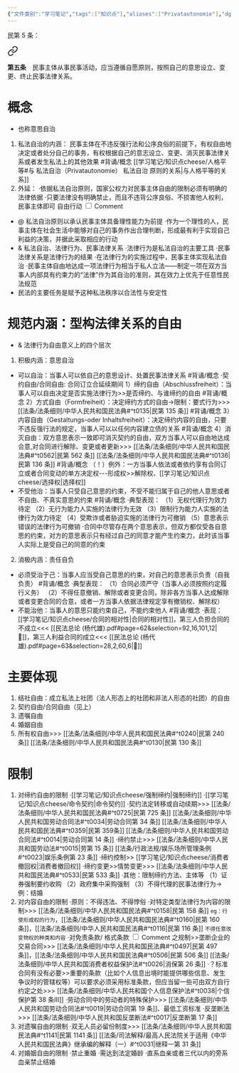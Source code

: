 ```yaml
---
{"文件类别":"学习笔记","tags":["知识点"],"aliases":["Privatautonomie"],"dg-publish":true,"permalink":"/学习笔记/知识点cheese/私法自治/","dgPassFrontmatter":true,"created":"2024-07-03T12:49:37.601+08:00","updated":"2024-09-18T18:16:53.719+08:00"}
---
```



民第 5 条：
<div class="transclusion internal-embed is-loaded"><a class="markdown-embed-link" href="////#t0005" aria-label="Open link"><svg xmlns="http://www.w3.org/2000/svg" width="24" height="24" viewBox="0 0 24 24" fill="none" stroke="currentColor" stroke-width="2" stroke-linecap="round" stroke-linejoin="round" class="svg-icon lucide-link"><path d="M10 13a5 5 0 0 0 7.54.54l3-3a5 5 0 0 0-7.07-7.07l-1.72 1.71"></path><path d="M14 11a5 5 0 0 0-7.54-.54l-3 3a5 5 0 0 0 7.07 7.07l1.71-1.71"></path></svg></a><div class="markdown-embed">



**第五条**　民事主体从事民事活动，应当遵循自愿原则，按照自己的意思设立、变更、终止民事法律关系。 

</div></div>

# 概念
- 也称意思自治
1. 私法自治的内涵： 民事主体在不违反强行法和公序良俗的前提下，有权自由地决定或者处分自己的事务，有权根据自己的意志设立、变更、消灭民事法律关系或者发生私法上的其他效果 #背诵/概念 
[[学习笔记/知识点cheese/人格平等#与 私法自治（Privatautonomie） 私法自治 原则的关系\|与人格平等的关系]]
2. 外延：
·依据私法自治原则，国家公权力对民事主体自由的限制必须有明确的法律依据
·只要法律没有明确禁止，而且不违背公序良俗、不损害他人权利，民事主体即可<label class="ob-comment" title="主要表现为法律行为自由，即民事主体可以通过法律行为设立、变更、消灭民事法律关系" style=""> 自由行动 <input type="checkbox"> <span style=""> Comment </span></label>
- @ 私法自治原则以承认民事主体具备理性能力为前提
·作为一个理性的人，民事主体在社会生活中能够对自己的事务作出合理判断，形成最有利于实现自己利益的决策，并据此采取相应的行动
- & 私法自治、法律行为、民事法律关系
·法律行为是私法自治的主要工具
·民事法律关系是法律行为的结果
·在法律行为的实施过程中，民事主体实现私法自治
·民事主体自由地达成一项法律行为相当于私人立法——制定一项在双方当事人内部具有约束力的“法律”作为其自治的准则，其在效力上优先于任意性民法规范
- 民法的主要任务是赋予这种私法秩序以合法性与安定性
# 规范内涵：型构法律关系的自由

- & 法律行为自由意义上的四个层次 
1. 积极内涵：意思自治
- 可以自治：当事人可以依自己的意思设计、处置民事法律关系 #背诵/概念
·契约自由/合同自由: 合同订立合延续期间
1）缔约自由（Abschlussfreiheit）：当事人可以自由决定是否实施法律行为>>是否缔约、与谁缔约的自由 #背诵/概念 
2）方式自由（Formfreiheit）：决定缔约方式的自由→限制：要式行为>>> [[法条/法条细则/中华人民共和国民法典#^t0135\|民第 135 条]] #背诵/概念 
3）内容自由（Gestaltungs-oder Inhaltsfreiheit）：决定缔约内容的自由，只要不违反强行法的规定，当事人可以以任何内容建立债的关系 #背诵/概念 
4）消灭自由：双方意思表示一致即可消灭契约的自由，双方当事人可以自由地达成合意,对合同进行解除、变更或者更新>>> [[法条/法条细则/中华人民共和国民法典#^t0562\|民第 562 条]] [[法条/法条细则/中华人民共和国民法典#^t0136\|民第 136 条]] #背诵/概念
（！）例外：一方当事人依法或者依约享有合同订立或者合同变动的单方决定权---形成权>>解除权、[[学习笔记/知识点cheese/选择权\|选择权]]
- 不受他治：当事人只受自己意思的约束，不受不能归属于自己的他人意思或者不自由、不真实意思的约束 #背诵/概念
·典型表现：
（1）无权代理行为效力待定
（2）无行为能力人实施的法律行为无效
（3）限制行为能力人实施的法律行为效力待定
（4）受欺诈或者胁迫实施的法律行为可撤销
（5）意思表示错误的法律行为可撤销
·合同中尽管存在两个意思表示，但双方都仅受各自意思的约束，对方的意思表示只有经过自己的同意才能产生约束力，此时该当事人实际上是受自己的同意的约束
2. 消极内涵：责任自负
- 必须受治于己：当事人应当受自己意思的约束，对自己的意思表示负责（自我负责） #背诵/概念
·典型表现：
（1）合同必须严守（当事人必须按照约定履行义务）
（2）不得任意撤销、解除或者变更合同，除非各方当事人达成解除或者变更合同的合意，或者一方当事人依据法律规定享有撤销权、解除权）
- 不能治他：当事人的意思只能约束自己，不能约束他人 #背诵/概念
·表现：[[学习笔记/知识点cheese/合同的相对性\|合同的相对性]]，第三人负担合同的不成立<<< [[民法总论 (杨代雄).pdf#page=62&selection=92,16,101,12|📖]]，第三人利益合同的成立<<< [[民法总论 (杨代雄).pdf#page=63&selection=28,2,60,6|📖]]
# 主要体现
1. 结社自由：成立私法上社团（法人形态上的社团和非法人形态的社团）的自由
2. 契约自由/合同自由（见上）
3. 遗嘱自由
4. 婚姻自由
5. 所有权自由>>> [[法条/法条细则/中华人民共和国民法典#^t0240\|民第 240 条]] [[法条/法条细则/中华人民共和国民法典#^t0130\|民第 130 条]]
# 限制
1. 对缔约自由的限制
·[[学习笔记/知识点cheese/强制缔约\|强制缔约]]
·[[学习笔记/知识点cheese/命令契约\|命令契约]]
·契约法定转移或自动续期>>>  [[法条/法条细则/中华人民共和国民法典#^t0725\|民第 725 条]] [[法条/法条细则/中华人民共和国劳动合同法#^t0034\|劳动合同第 34 条]] [[法条/法条细则/中华人民共和国民法典#^t0359\|民第 359条]] [[法条/法条细则/中华人民共和国劳动合同法#^t0014\|劳动合同第 14 条]]
·缔约禁止>>> [[法条/法条细则/中华人民共和国劳动法#^t0015\|劳第 15 条]] [[法条/行政法规/娱乐场所管理条例#^t0023\|娱乐条例第 23 条]]
·缔约控制>> [[学习笔记/知识点cheese/消费者撤回权\|消费者撤回权]] 
·缔约变更>>情势变更>>> [[法条/法条细则/中华人民共和国民法典#^t0533\|民第 533 条]]
·其他：限制缔约方法、主体等
（1）证券强制要约收购 
（2）政府集中采购强制 
（3）不得代理的民事法律行为→例：结婚
2. 对内容自由的限制
·原则：不得违法、不得悖俗
·对特定类型法律行为内容的限制>>> [[法条/法条细则/中华人民共和国民法典#^t0158\|民第 158 条]] ``eg：行使形成权的行为``，[[法条/法条细则/中华人民共和国民法典#^t0160\|民第 160 条]]，[[法条/法条细则/中华人民共和国民法典#^t0116\|民第 116 条]] `不得任意改变物权的种类和内容`
·对免责条款/<label class="ob-comment" title="一方当事人为了重复使用而预先拟定，并在订立合同时未与对方协商的条款" style=""> 格式条款 <input type="checkbox"> <span style=""> Comment </span></label>之规制>>垄断企业的交易合同>>> [[法条/法条细则/中华人民共和国民法典#^t0497\|民第 497 条]]，[[法条/法条细则/中华人民共和国民法典#^t0506\|民第 506 条]] [[法条/法条细则/中华人民共和国消费者权益保护法#^t0026\|消保第 26 条]]
·？标准合同有没有必要>>重要的条款（比如个人信息出境时能提供哪些信息、发生争议时的管辖权等）可以要求必须采用标准条款，但应当留一些可由双方自行约定之处>>> [[法条/法条细则/中华人民共和国个人信息保护法#^t0038\|个信保护第 38 条Ⅲ]] 
·劳动合同中的劳动者的特殊保护>>> [[法条/法条细则/中华人民共和国劳动合同法#^t0019\|劳动合同第 19 条]]、最低工资标准
·反垄断法>>> [[法条/法条细则/中华人民共和国反垄断法#^t0017\|反垄断第 17 条]]
3. 对遗嘱自由的限制
·双无人员必留份制度>>> [[法条/法条细则/中华人民共和国民法典#^t1141\|民第 1141 条]] [[法条/司法解释/最高人民法院关于适用《中华人民共和国民法典》继承编的解释（一）#^t0031\|继释一第 31 条]]
4. 对婚姻自由的限制
·禁止重婚
·需达到法定婚龄
·直系血亲或者三代以内的旁系血亲禁止结婚